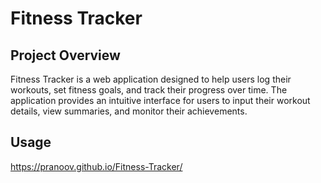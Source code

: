 # Fitness Tracker

## Project Overview
Fitness Tracker is a web application designed to help users log their workouts, set fitness goals, and track their progress over time. The application provides an intuitive interface for users to input their workout details, view summaries, and monitor their achievements.

## Usage
https://pranoov.github.io/Fitness-Tracker/

